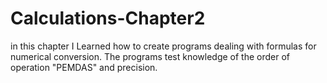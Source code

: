 # Calculations-Chapter2
in this chapter I Learned how to create programs dealing with formulas for numerical conversion. The programs test knowledge of the order of operation "PEMDAS" and precision.
